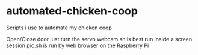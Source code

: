 # automated-chicken-coop
Scripts i use to automate my chicken coop

Open/Close door just turn the servo
webcam.sh is best run inside a screen session
pic.sh is run by web browser on the Raspberry Pi

